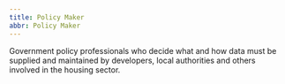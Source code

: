 ```yaml
---
title: Policy Maker
abbr: Policy Maker
---
```


Government policy professionals who decide what and how data must be supplied and maintained by developers, local authorities and others involved in the housing sector.